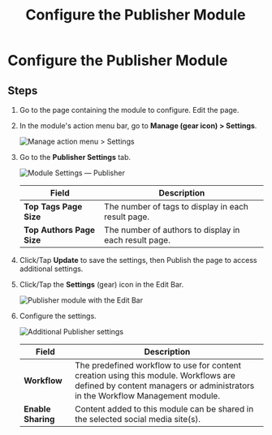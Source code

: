 ﻿---
uid: config-module-publisher
locale: en
title: Configure the Publisher Module
dnnversion: 09.02.00
related-topics: 
---

# Configure the Publisher Module

## Steps

1.  Go to the page containing the module to configure. Edit the page.
2.  In the module's action menu bar, go to **Manage (gear icon) \> Settings**.
    
      
    
    ![Manage action menu > Settings](/images/scr-actionmenu-manage-settings.png)
    
      
    
3.  Go to the **Publisher Settings** tab.
    
      
    
    ![Module Settings — Publisher](/images/scr-modulesettings-Publisher.png)
    
      
    
    |**Field**|**Description**|
    |---|---|
    |**Top Tags Page Size**|The number of tags to display in each result page.|
    |**Top Authors Page Size**|The number of authors to display in each result page.|
    
4.  Click/Tap **Update** to save the settings, then Publish the page to access additional settings.
5.  Click/Tap the **Settings** (gear) icon in the Edit Bar.
    
      
    
    ![Publisher module with the Edit Bar](/images/scr-module-Publisher-EditBar-gear.png)
    
      
    
6.  Configure the settings.
    
      
    
    ![Additional Publisher settings](/images/scr-module-Publisher-Settings.png)
    
      
    
    |**Field**|**Description**|
    |---|---|
    |**Workflow**|The predefined workflow to use for content creation using this module. Workflows are defined by content managers or administrators in the Workflow Management module.|
    |**Enable Sharing**|Content added to this module can be shared in the selected social media site(s).|
